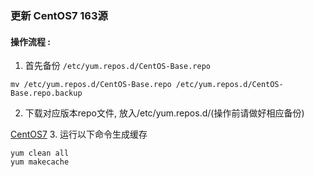 ### 更新 CentOS7 163源

#### 操作流程 :

1. 首先备份 `/etc/yum.repos.d/CentOS-Base.repo`
  ```
  mv /etc/yum.repos.d/CentOS-Base.repo /etc/yum.repos.d/CentOS-Base.repo.backup
  ```
2. 下载对应版本repo文件, 放入/etc/yum.repos.d/(操作前请做好相应备份)

  [CentOS7](http://mirrors.163.com/.help/CentOS7-Base-163.repo)
3. 运行以下命令生成缓存
  ```
  yum clean all
  yum makecache
  ```
